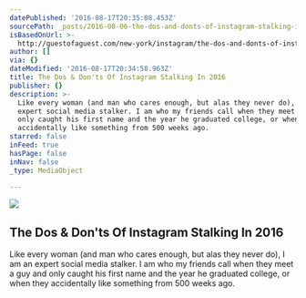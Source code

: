 ```yaml
---
datePublished: '2016-08-17T20:35:08.453Z'
sourcePath: _posts/2016-08-06-the-dos-and-donts-of-instagram-stalking-in-2016.md
isBasedOnUrl: >-
  http://guestofaguest.com/new-york/instagram/the-dos-and-donts-of-instagram-stalking-in-2016
author: []
via: {}
dateModified: '2016-08-17T20:34:58.963Z'
title: The Dos & Don'ts Of Instagram Stalking In 2016
publisher: {}
description: >-
  Like every woman (and man who cares enough, but alas they never do), I am an
  expert social media stalker. I am who my friends call when they meet a guy and
  only caught his first name and the year he graduated college, or when they
  accidentally like something from 500 weeks ago.
starred: false
inFeed: true
hasPage: false
inNav: false
_type: MediaObject

---
```

<article style=""><img src="https://imgflo.herokuapp.com/graph/vahj1ThiexotieMo/dfb6841b443be3d44009cf31062bf1e6/noop.png?input=http%3A%2F%2Fmedia.guestofaguest.com%2Ft_article_content%2Fgofg-media%2F2016%2F08%2F1%2F47262%2Fscreen_shot_2016-08-03_at_12.11.26_pm.png" /><h1>The Dos &amp; Don'ts Of Instagram Stalking In 2016</h1><p>Like every woman (and man who cares enough, but alas they never do), I am an expert social media stalker. I am who my friends call when they meet a guy and only caught his first name and the year he graduated college, or when they accidentally like something from 500 weeks ago.</p></article>